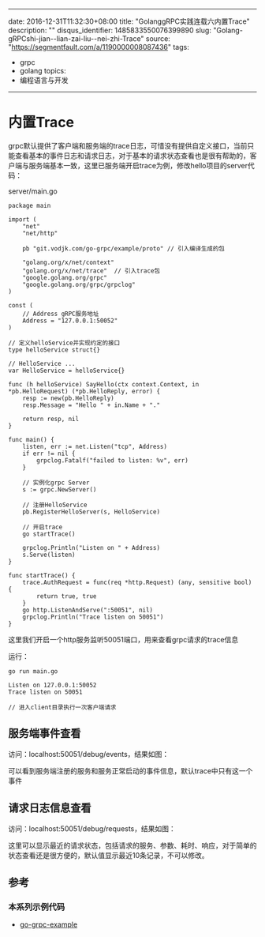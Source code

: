 
---
date: 2016-12-31T11:32:30+08:00
title: "GolanggRPC实践连载六内置Trace"
description: ""
disqus_identifier: 1485833550076399890
slug: "Golang-gRPCshi-jian--lian-zai-liu--nei-zhi-Trace"
source: "https://segmentfault.com/a/1190000008087436"
tags: 
- grpc 
- golang 
topics:
- 编程语言与开发
---

内置Trace
=========

grpc默认提供了客户端和服务端的trace日志，可惜没有提供自定义接口，当前只能查看基本的事件日志和请求日志，对于基本的请求状态查看也是很有帮助的，客户端与服务端基本一致，这里已服务端开启trace为例，修改hello项目的server代码：

server/main.go

    package main

    import (
        "net"
        "net/http"

        pb "git.vodjk.com/go-grpc/example/proto" // 引入编译生成的包

        "golang.org/x/net/context"
        "golang.org/x/net/trace"  // 引入trace包
        "google.golang.org/grpc"
        "google.golang.org/grpc/grpclog"
    )

    const (
        // Address gRPC服务地址
        Address = "127.0.0.1:50052"
    )

    // 定义helloService并实现约定的接口
    type helloService struct{}

    // HelloService ...
    var HelloService = helloService{}

    func (h helloService) SayHello(ctx context.Context, in *pb.HelloRequest) (*pb.HelloReply, error) {
        resp := new(pb.HelloReply)
        resp.Message = "Hello " + in.Name + "."

        return resp, nil
    }

    func main() {
        listen, err := net.Listen("tcp", Address)
        if err != nil {
            grpclog.Fatalf("failed to listen: %v", err)
        }

        // 实例化grpc Server
        s := grpc.NewServer()

        // 注册HelloService
        pb.RegisterHelloServer(s, HelloService)

        // 开启trace
        go startTrace()

        grpclog.Println("Listen on " + Address)
        s.Serve(listen)
    }

    func startTrace() {
        trace.AuthRequest = func(req *http.Request) (any, sensitive bool) {
            return true, true
        }
        go http.ListenAndServe(":50051", nil)
        grpclog.Println("Trace listen on 50051")
    }

这里我们开启一个http服务监听50051端口，用来查看grpc请求的trace信息

运行：

    go run main.go

    Listen on 127.0.0.1:50052                                                       
    Trace listen on 50051

    // 进入client目录执行一次客户端请求     

服务端事件查看
--------------

访问：localhost:50051/debug/events，结果如图：

可以看到服务端注册的服务和服务正常启动的事件信息，默认trace中只有这一个事件

请求日志信息查看
----------------

访问：localhost:50051/debug/requests，结果如图：

这里可以显示最近的请求状态，包括请求的服务、参数、耗时、响应，对于简单的状态查看还是很方便的，默认值显示最近10条记录，不可以修改。

参考
----

### 本系列示例代码

-   [go-grpc-example](https://github.com/Jergoo/go-grpc-example)



